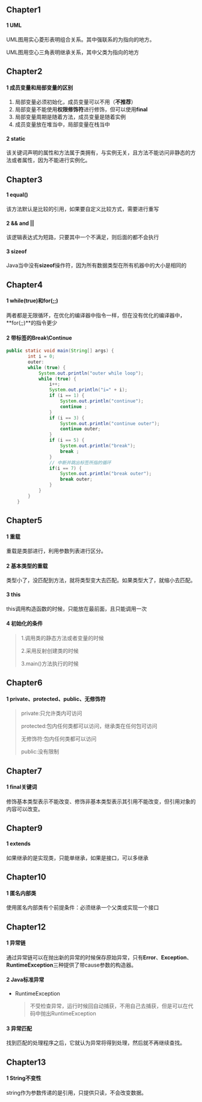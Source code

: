 ## Chapter1 

#### 1 UML

UML图用实心菱形表明组合关系。其中强联系的为指向的地方。

UML图用空心三角表明继承关系，其中父类为指向的地方

## Chapter2

#### 1 成员变量和局部变量的区别

1. 局部变量必须初始化，成员变量可以不用（**不推荐**）
2. 局部变量不能使用**权限修饰符**进行修饰，但可以使用**final**
3. 局部变量周期是随着方法，成员变量是随着实例
4. 成员变量放在堆当中，局部变量在栈当中

#### 2 static

该关键词声明的属性和方法属于类拥有，与实例无关，且方法不能访问非静态的方法或者属性，因为不能进行实例化。

## Chapter3

#### 1 equal()

该方法默认是比较的引用，如果要自定义比较方式，需要进行重写

#### 2 && and ||

该逻辑表达式为短路，只要其中一个不满足，则后面的都不会执行

#### 3 sizeof

Java当中没有**sizeof**操作符，因为所有数据类型在所有机器中的大小是相同的

## Chapter4

#### 1 while(true)和for(;;)

两者都是无限循环，在优化的编译器中指令一样，但在没有优化的编译器中，**for(;;)**的指令更少

#### 2 带标签的Break\Continue

```java
public static void main(String[] args) {
        int i = 0;
        outer:
        while (true) {
            System.out.println("outer while loop");
            while (true) {
                i++;
                System.out.println("i=" + i);
                if (i == 1) {
                    System.out.println("continue");
                    continue ;
                }
                if (i == 3) {
                    System.out.println("continue outer");
                    continue outer;
                }
                if (i == 5) {
                    System.out.println("break");
                    break ;
                }
                // 中断并跳出标签所指的循环
                if(i == 7) {
                    System.out.println("break outer");
                    break outer;
                }
            }
        }
    }
```

## Chapter5

#### 1 重载

重载是类部进行，利用参数列表进行区分。

#### 2 基本类型的重载

类型小了，没匹配到方法，就将类型变大去匹配。如果类型大了，就缩小去匹配。

#### 3 this

this调用构造函数的时候，只能放在最前面，且只能调用一次

#### 4 初始化的条件

> 1.调用类的静态方法或者变量的时候
>
> 2.采用反射创建类的时候
>
> 3.main()方法执行的时候 

## Chapter6

#### 1 private、protected、public、无修饰符

>private:只允许类内可访问
>
>protected:包内任何类都可以访问，继承类在任何包可访问
>
>无修饰符:包内任何类都可以访问
>
>public:没有限制

## Chapter7

#### 1 final关键词

修饰基本类型表示不能改变、修饰非基本类型表示其引用不能改变，但引用对象的内容可以改变。

## Chapter9

#### 1 extends

如果继承的是实现类，只能单继承，如果是接口，可以多继承

## Chapter10

#### 1 匿名内部类

 使用匿名内部类有个前提条件：必须继承一个父类或实现一个接口 

## Chapter12

#### 1 异常链

通过异常链可以在抛出新的异常的时候保存原始异常，只有**Error**、**Exception**、**RuntimeException**三种提供了带cause参数的构造器。

#### 2 Java标准异常

* RuntimeException

  > 不受检查异常，运行时候回自动捕获，不用自己去捕获，但是可以在代码中抛出RuntimeException

#### 3 异常匹配

找到匹配的处理程序之后，它就认为异常将得到处理，然后就不再继续查找。

## Chapter13

#### 1 String不变性

string作为参数传递的是引用，只提供只读，不会改变数据。